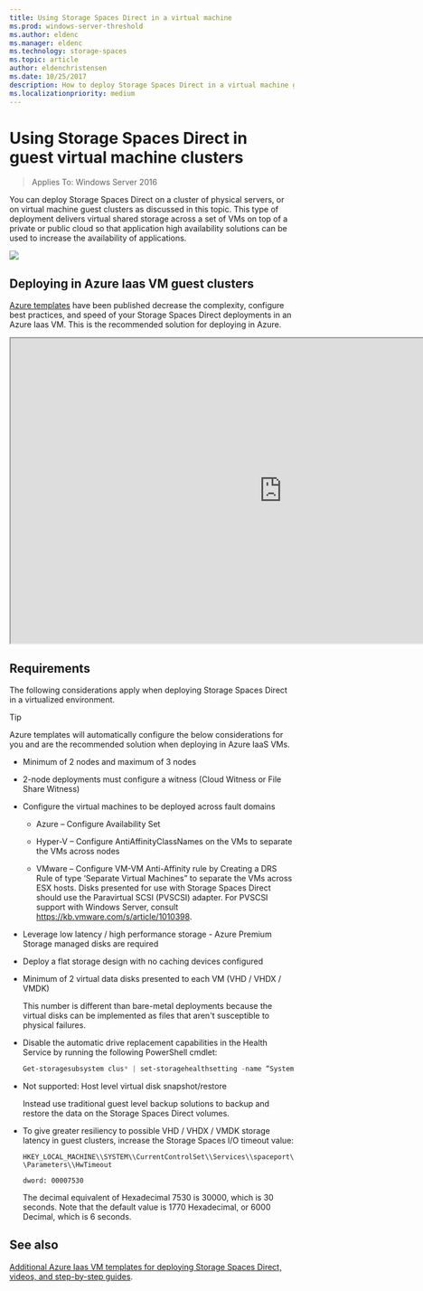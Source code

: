 ```yaml
---
title: Using Storage Spaces Direct in a virtual machine
ms.prod: windows-server-threshold
ms.author: eldenc
ms.manager: eldenc
ms.technology: storage-spaces
ms.topic: article
author: eldenchristensen
ms.date: 10/25/2017
description: How to deploy Storage Spaces Direct in a virtual machine guest cluster - for example, in Microsoft Azure.
ms.localizationpriority: medium
---
```

# Using Storage Spaces Direct in guest virtual machine clusters

> Applies To: Windows Server 2016

You can deploy Storage Spaces Direct on a cluster of physical servers, or on virtual machine guest clusters as discussed in this topic. This type of deployment delivers virtual shared storage across a set of VMs on top of a private or public cloud so that application high availability solutions can be used to increase the availability of applications.

![](media/storage-spaces-direct-in-vm/storage-spaces-direct-in-vm.png)

## Deploying in Azure Iaas VM guest clusters

[Azure
templates](https://github.com/robotechredmond/301-storage-spaces-direct-md) have been published decrease the complexity, configure best practices, and speed of your Storage Spaces Direct deployments in an Azure Iaas VM. This is the recommended solution for deploying in Azure.

<iframe src="https://channel9.msdn.com/Series/Microsoft-Hybrid-Cloud-Best-Practices-for-IT-Pros/Step-by-Step-Deploy-Windows-Server-2016-Storage-Spaces-Direct-S2D-Cluster-in-Microsoft-Azure/player" width="960" height="540" allowfullscreen></iframe>

## Requirements

The following considerations apply when deploying Storage Spaces Direct in a virtualized environment.

> [!TIP]
> Azure templates will automatically configure the below considerations for you and are the recommended solution when deploying in Azure IaaS VMs.

-   Minimum of 2 nodes and maximum of 3 nodes

-   2-node deployments must configure a witness (Cloud Witness or File Share Witness)

-   Configure the virtual machines to be deployed across fault domains

    -   Azure – Configure Availability Set

    -   Hyper-V – Configure AntiAffinityClassNames on the VMs to separate the VMs across nodes

    -   VMware – Configure VM-VM Anti-Affinity rule by Creating a DRS Rule of type ‘Separate Virtual Machines” to separate the VMs across ESX hosts. Disks presented for use with Storage Spaces Direct should use the Paravirtual SCSI (PVSCSI) adapter. For PVSCSI support with Windows Server, consult https://kb.vmware.com/s/article/1010398.

-   Leverage low latency / high performance storage - Azure Premium Storage managed disks are required

-   Deploy a flat storage design with no caching devices configured

-   Minimum of 2 virtual data disks presented to each VM (VHD / VHDX / VMDK)

    This number is different than bare-metal deployments because the virtual disks can be implemented as files that aren't susceptible to physical failures.

-   Disable the automatic drive replacement capabilities in the Health Service by running the following PowerShell cmdlet:

    ```powershell
    Get-storagesubsystem clus* | set-storagehealthsetting -name “System.Storage.PhysicalDisk.AutoReplace.Enabled” -value “False”
    ```

-   Not supported: Host level virtual disk snapshot/restore

    Instead use traditional guest level backup solutions to backup and restore the data on the Storage Spaces Direct volumes.

-   To give greater resiliency to possible VHD / VHDX / VMDK storage latency in guest clusters, increase the Storage Spaces I/O timeout value:

    `HKEY_LOCAL_MACHINE\\SYSTEM\\CurrentControlSet\\Services\\spaceport\\Parameters\\HwTimeout`

    `dword: 00007530`

    The decimal equivalent of Hexadecimal 7530 is 30000, which is 30 seconds. Note that the default value is 1770 Hexadecimal, or 6000 Decimal, which is 6 seconds.

## See also

[Additional Azure Iaas VM templates for deploying Storage Spaces Direct, videos, and step-by-step guides](https://blogs.msdn.microsoft.com/clustering/2017/02/14/deploying-an-iaas-vm-guest-clusters-in-microsoft-azure/).
